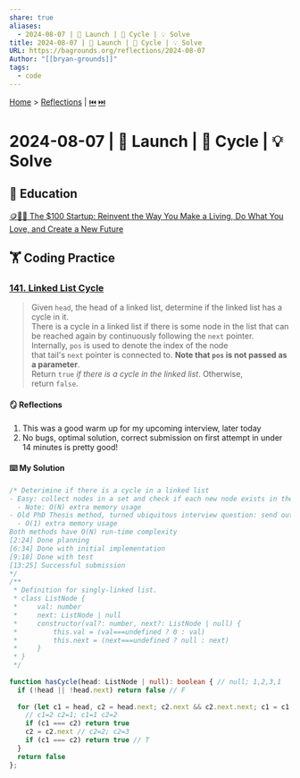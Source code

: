 ```yaml
---
share: true
aliases:
  - 2024-08-07 | 🚀 Launch | 🔄 Cycle | 💡 Solve
title: 2024-08-07 | 🚀 Launch | 🔄 Cycle | 💡 Solve
URL: https://bagrounds.org/reflections/2024-08-07
Author: "[[bryan-grounds]]"
tags:
  - code
---
```

[Home](../index.md) > [Reflections](./index.md) | [⏮️](./2024-08-04.md) [⏭️](./2024-08-09.md)  
# 2024-08-07 | 🚀 Launch | 🔄 Cycle | 💡 Solve  
## 🧠 Education  
[🪙💯🚀 The $100 Startup: Reinvent the Way You Make a Living, Do What You Love, and Create a New Future](../books/the-100-dollar-startup.md)  
  
## 🏋 Coding Practice  
  
### [141. Linked List Cycle](https://leetcode.com/problems/linked-list-cycle)  
> Given `head`, the head of a linked list, determine if the linked list has a cycle in it.  
> There is a cycle in a linked list if there is some node in the list that can be reached again by continuously following the `next` pointer. Internally, `pos` is used to denote the index of the node that tail's `next` pointer is connected to. **Note that `pos` is not passed as a parameter**.  
> Return `true` _if there is a cycle in the linked list_. Otherwise, return `false`.  
  
#### 🪞 Reflections  
1. This was a good warm up for my upcoming interview, later today  
2. No bugs, optimal solution, correct submission on first attempt in under 14 minutes is pretty good!  
  
#### ⌨️ My Solution  
```ts  
/* Deterimine if there is a cycle in a linked list  
- Easy: collect nodes in a set and check if each new node exists in the set  
  - Note: O(N) extra memory usage  
- Old PhD Thesis method, turned ubiquitous interview question: send out multiple cursors at different paces and return if they're ever at the same node  
  - O(1) extra memory usage  
Both methods have O(N) run-time complexity  
[2:24] Done planning  
[6:34] Done with initial implementation  
[9:18] Done with test  
[13:25] Successful submission  
*/  
/**  
 * Definition for singly-linked list.  
 * class ListNode {  
 *     val: number  
 *     next: ListNode | null  
 *     constructor(val?: number, next?: ListNode | null) {  
 *         this.val = (val===undefined ? 0 : val)  
 *         this.next = (next===undefined ? null : next)  
 *     }  
 * }  
 */  
  
function hasCycle(head: ListNode | null): boolean { // null; 1,2,3,1  
  if (!head || !head.next) return false // F  
  
  for (let c1 = head, c2 = head.next; c2.next && c2.next.next; c1 = c1.next, c2 = c2.next) {  
    // c1=2 c2=1; c1=1 c2=2  
    if (c1 === c2) return true  
    c2 = c2.next // c2=2; c2=3  
    if (c1 === c2) return true // T  
  }  
  return false  
};  
```